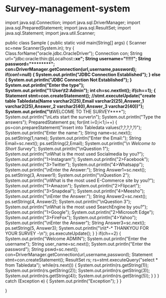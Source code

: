 # Survey-management-system
import java.sql.Connection;
import java.sql.DriverManager;
import java.sql.PreparedStatement;
import java.sql.ResultSet;
import java.sql.Statement;
import java.util.Scanner;

public class Sample
{
public static void main(String[] args)
    {
	Scanner sc=new Scanner(System.in);
	try
	{
	Class.forName("oracle.jdbc.OracleDriver");
	Connection con;
	String url="jdbc:oracle:thin:@Localhost:****:xe";
	String username="!!!!!";
	String password="********";
	con=DriverManager.getConnection(url,username,password);
	if(con!=null)
	{
	System.out.println("JDBC Connection Established");
	}
	else
	{
	System.out.println("JDBC Connection Not Established");
	}
	System.out.println("Enter the type");
	System.out.println("1:User\t2:Admin");
	int ch=sc.nextInt();
	if(ch==1);
	{
	Statement stmt=con.createStatement();
	//stmt.executeUpdate("create table Tabledata(Name varchar2(25),Email varchar2(25),Answer_1 varchar2(25),Answer_2 varchar2(40),Answer_3 varchar2(40))");
	System.out.println("\t****WELCOME TO THE SURVEY****");
	System.out.println("\nLets start the surver\n");
	System.out.println("Type the answers");
	PreparedStatement ps;
	for(int i=0;i<1;i++)
	{
	ps=con.prepareStatement("insert into Tabledata values(?,?,?,?,?)");
	System.out.println("Enter the name:");
	String name=sc.next();
	ps.setString(1,name);
	System.out.println("Enter the Email:");
	String Email=sc.next();
	ps.setString(2,Email);
	System.out.println("\n *Welcome to Short Survey*");
	System.out.println("\nQuestion 1");
	System.out.println("\nWhat is the most used Socialmedia by you?");
	System.out.println("1>Instagram");
	System.out.println("2>Facebook");
	System.out.println("3>Twitter");
	System.out.println("4>Whatsapp");
	System.out.println("\nEnter the Answer:");
	String Answer1=sc.next();
	ps.setString(3, Answer1);
	System.out.println("\nQuestion 2");
	System.out.println("\nWhat is the most used E-Commerce site by you?");
	System.out.println("1>Amazon");
	System.out.println("2>Flipcart");
	System.out.println("3>Snapdeal");
	System.out.println("4>Meesho");
	System.out.println("\nEnter the Answer:");
	String Answer2=sc.next();
	ps.setString(4, Answer2);
	System.out.println("\nQuestion 3");
	System.out.println("\nWhat is the most used SearchEngine by you?");
	System.out.println("1>Google");
	System.out.println("2>Microsoft Edge");
	System.out.println("3>FireFox");
	System.out.println("4>Yahoo");
	System.out.println("\nEnter the Answer");
	String Answer3=sc.next();
	ps.setString(5, Answer3);
	System.out.println("\n\t*-* THANKYOU FOR YOUR SURVEY *-*\n");
	ps.executeUpdate();
	}
	}
	if(ch==2)
	{
		System.out.println("Welcome ADMIN");
		System.out.println("Enter the username");
		String user_name=sc.next();
		System.out.println("Enter the password");
		String pswd=sc.next();
	con=DriverManager.getConnection(url,username,password);
	Statement stmt=con.createStatement();
	ResultSet rs;
	rs=stmt.executeQuery("select * from Tabledata");
	while(rs.next())
	{
	System.out.println(rs.getString(1));
	System.out.println(rs.getString(2));
	System.out.println(rs.getString(3));
	System.out.println(rs.getString(4));
	System.out.println(rs.getString(5));
	}
	}
	}
	catch (Exception e)
	{
	System.out.println("Exception");
	}
	}

}
